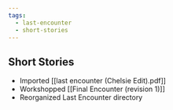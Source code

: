 ```yaml
---
tags:
  - last-encounter
  - short-stories
---
```

## Short Stories
- Imported [[last encounter (Chelsie Edit).pdf]]
- Workshopped [[Final Encounter (revision 1)]]
- Reorganized Last Encounter directory